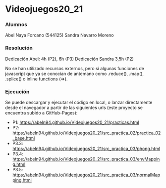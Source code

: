 # Videojuegos20_21

### Alumnos
Abel Naya Forcano (544125)
Sandra Navarro Moreno

### Resolución
Dedicación Abel: 4h (P2), 6h (P3)
Dedicación Sandra 3,5h (P2)

No se han utilizado recursos externos, pero sí algunas funciones de javascript que ya se conocían de antemano como .reduce(), .map(), .splice() o inline functions (=>).

### Ejecución
Se puede descargar y ejecutar el código en local, o lanzar directamente desde el navegador a partir de las siguientes urls (este proyecto se encuentra subido a GitHub-Pages):

* P1: https://abeln94.github.io/Videojuegos20_21/practicas.html
* P2: https://abeln94.github.io/Videojuegos20_21/src_practica_02/practica_02_base.html
* P3.3: https://abeln94.github.io/Videojuegos20_21/src_practica_03/phong.html
* P3.4: https://abeln94.github.io/Videojuegos20_21/src_practica_03/envMapping.html
* P3.5: https://abeln94.github.io/Videojuegos20_21/src_practica_03/normalMapping.html